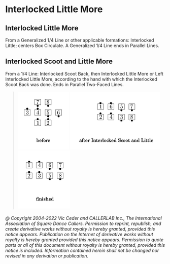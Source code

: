 # Interlocked Little More

## Interlocked Little More

From a Generalized 1/4 Line or other applicable formations:
Interlocked Little; centers Box Circulate. A Generalized 1/4 Line
ends in Parallel Lines.

## Interlocked Scoot and Little More

From a 1/4 Line: Interlocked Scoot Back, then Interlocked
Little More or Left Interlocked Little More, according to the hand
with which the Interlocked Scoot Back was done. Ends in Parallel
Two-Faced Lines.

> 
> ![alt](interlocked_little_more-1.png)
> ![alt](interlocked_little_more-2.png)
> ![alt](interlocked_little_more-3.png)
> 

###### @ Copyright 2004-2022 Vic Ceder and CALLERLAB Inc., The International Association of Square Dance Callers. Permission to reprint, republish, and create derivative works without royalty is hereby granted, provided this notice appears. Publication on the Internet of derivative works without royalty is hereby granted provided this notice appears. Permission to quote parts or all of this document without royalty is hereby granted, provided this notice is included. Information contained herein shall not be changed nor revised in any derivation or publication.
